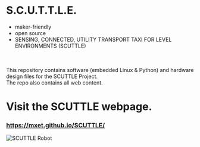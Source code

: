 # S.C.U.T.T.L.E.
* maker-friendly
* open source
* SENSING, CONNECTED, UTILITY TRANSPORT TAXI FOR LEVEL ENVIRONMENTS (SCUTTLE)
<br>
<br> This repository contains software (embedded Linux & Python) and hardware design files for the SCUTTLE Project.
<br> The repo also contains all web content.

# Visit the SCUTTLE webpage.
### https://mxet.github.io/SCUTTLE/

![SCUTTLE Robot](https://raw.githubusercontent.com/MXET/SCUTTLE/master/docs/index_files/image001.png)
